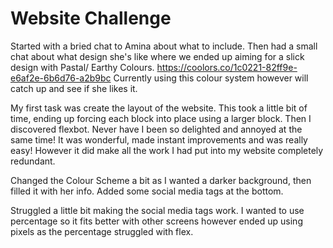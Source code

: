 # Website Challenge

Started with a bried chat to Amina about what to include. Then had a small chat about what design she's like where we ended up aiming for a slick design with Pastal/ Earthy Colours.
https://coolors.co/1c0221-82ff9e-e6af2e-6b6d76-a2b9bc Currently using this colour system however will catch up and see if she likes it.

My first task was create the layout of the website. This took a little bit of time, ending up forcing each block into place using a larger block. Then I discovered flexbot. Never have I been so delighted and annoyed at the same time! It was wonderful, made instant improvements and was really easy! However it did make all the work I had put into my website completely redundant.

Changed the Colour Scheme a bit as I wanted a darker background, then filled it with her info. Added some social media tags at the bottom.

Struggled a little bit making the social media tags work. I wanted to use percentage so it fits better with other screens however ended up using pixels as the percentage struggled with flex.
